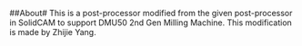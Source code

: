 ##About#
This is a post-processor modified from the given post-processor in SolidCAM to support DMU50 2nd Gen Milling Machine. This modification is made by Zhijie Yang.